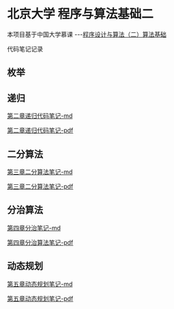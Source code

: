 #	北京大学 程序与算法基础二 

本项目基于中国大学慕课 ---[程序设计与算法（二）算法基础](https://www.icourse163.org/course/PKU-1001894005)

代码笔记记录

## 枚举

## 递归

[第二章递归代码笔记-md](https://github.com/sspkuxuan/algorithm_study/blob/master/note/digui.md)

[第二章递归代码笔记-pdf](https://github.com/sspkuxuan/algorithm_study/blob/master/note/digui.pdf)

## 二分算法

[第三章二分算法笔记-md](https://github.com/sspkuxuan/algorithm_study/blob/master/note/erfen.md)

[第三章二分算法笔记-pdf](https://github.com/sspkuxuan/algorithm_study/blob/master/note/erfen.pdf)

## 分治算法

[第四章分治笔记-md](https://github.com/sspkuxuan/algorithm_study/blob/master/note/fenzhi.md)

[第四章分治算法笔记-pdf](https://github.com/sspkuxuan/algorithm_study/blob/master/note/fenzhi.pdf)

## 动态规划

[第五章动态规划笔记-md](https://github.com/sspkuxuan/algorithm_study/blob/master/note/dongtaiguihua.md)

[第五章动态规划笔记-pdf](https://github.com/sspkuxuan/algorithm_study/blob/master/note/dongtaiguihua.pdf)